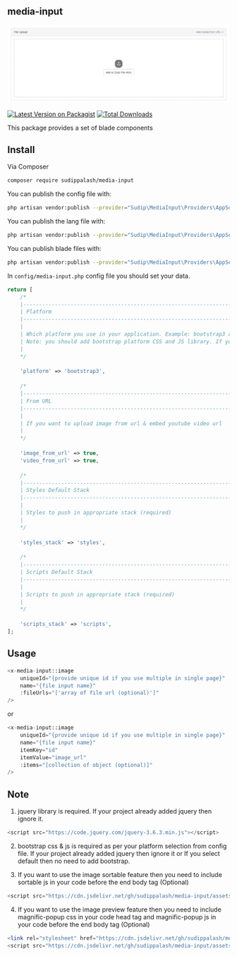 ## media-input

![alt text](https://github.com/sudippalash/media-input/blob/master/img.jpg?raw=true)


[![Latest Version on Packagist][ico-version]][link-packagist]
[![Total Downloads][ico-downloads]][link-downloads]


This package provides a set of blade components


## Install

Via Composer

```bash
composer require sudippalash/media-input
```

You can publish the config file with:

```bash
php artisan vendor:publish --provider="Sudip\MediaInput\Providers\AppServiceProvider" --tag=config
```

You can publish the lang file with:

```bash
php artisan vendor:publish --provider="Sudip\MediaInput\Providers\AppServiceProvider" --tag=lang
```

You can publish blade files with:

```bash
php artisan vendor:publish --provider="Sudip\MediaInput\Providers\AppServiceProvider" --tag=views
```

In `config/media-input.php` config file you should set your data.

```php
return [
    /*
    |--------------------------------------------------------------------------
    | Platform
    |--------------------------------------------------------------------------
    |
    | Which platform you use in your application. Example: bootstrap3 or bootstrap4 or bootstrap5 or default
    | Note: you should add bootstrap platform CSS and JS library. If you use default then no need to add bootstrap CSS and JS library
    | 
    */

    'platform' => 'bootstrap3',

    /*
    |--------------------------------------------------------------------------
    | From URL
    |--------------------------------------------------------------------------
    |
    | If you want to upload image from url & embed youtube video url
    | 
    */

    'image_from_url' => true,
    'video_from_url' => true,

    /*
    |--------------------------------------------------------------------------
    | Styles Default Stack
    |--------------------------------------------------------------------------
    |
    | Styles to push in appropriate stack (required)
    | 
    */

    'styles_stack' => 'styles',

    /*
    |--------------------------------------------------------------------------
    | Scripts Default Stack
    |--------------------------------------------------------------------------
    |
    | Scripts to push in appropriate stack (required)
    | 
    */

    'scripts_stack' => 'scripts',
];
```

## Usage

```php
<x-media-input::image 
    uniqueId="{provide unique id if you use multiple in single page}" 
    name="{file input name}" 
    :fileUrls="['array of file url (optional)']" 
/>
```

or

```php
<x-media-input::image 
    uniqueId="{provide unique id if you use multiple in single page}" 
    name="{file input name}" 
    itemKey="id" 
    itemValue="image_url" 
    :items="[collection of object (optional)]"
/>
```



## Note
1. jquery library is required. If your project already added jquery then ignore it. 
```php
<script src="https://code.jquery.com/jquery-3.6.3.min.js"></script>
```

2. bootstrap css & js is required as per your platform selection from config file. If your project already added jquery then ignore it or If you select default then no need to add bootstrap.

3. If you want to use the image sortable feature then you need to include sortable js in your code before the end body tag (Optional)
```php
<script src="https://cdn.jsdelivr.net/gh/sudippalash/media-input/assets/js/Sortable.min.js"></script>
```
4. If you want to use the image preview feature then you need to include magnific-popup css in your code head tag and magnific-popup js in your code before the end body tag (Optional)
```php
<link rel="stylesheet" href="https://cdn.jsdelivr.net/gh/sudippalash/media-input/assets/css/magnific-popup.css">
<script src="https://cdn.jsdelivr.net/gh/sudippalash/media-input/assets/js/jquery.magnific-popup.min.js"></script>
```

[ico-version]: https://img.shields.io/packagist/v/sudippalash/media-input?style=flat-square
[ico-downloads]: https://img.shields.io/packagist/dt/sudippalash/media-input?style=flat-square
[link-packagist]: https://packagist.org/packages/sudippalash/media-input
[link-downloads]: https://packagist.org/packages/sudippalash/media-input
[link-author]: https://github.com/sudippalash
